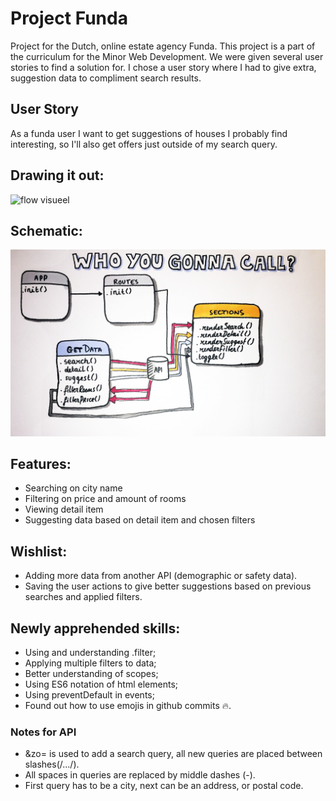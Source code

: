 # Project Funda
Project for the Dutch, online estate agency Funda. This project is a part of the curriculum for the Minor Web Development. We were given several user stories to find a solution for. I chose a user story where I had to give extra, suggestion data to compliment search results.

## User Story
As a funda user I want to get suggestions of houses I probably find interesting, so I'll also get offers just outside of my search query.

## Drawing it out:
![flow visueel](/img/flow_suggest.jpg)

## Schematic:
![flow schematisch](/img/actorDiagram.png)

## Features:
* Searching on city name
* Filtering on price and amount of rooms
* Viewing detail item
* Suggesting data based on detail item and chosen filters

## Wishlist:
* Adding more data from another API (demographic or safety data).
* Saving the user actions to give better suggestions based on previous searches and applied filters.

## Newly apprehended skills:
* Using and understanding .filter;
* Applying multiple filters to data;
* Better understanding of scopes;
* Using ES6 notation of html elements;
* Using preventDefault in events;
* Found out how to use emojis in github commits :fire:.



### Notes for API
+ &zo= is used to add a search query, all new queries are placed between slashes(/.../).
+ All spaces in queries are replaced by middle dashes (-).
+ First query has to be a city, next can be an address, or postal code.
